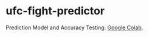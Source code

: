 # ufc-fight-predictor

Prediction Model and Accuracy Testing: [Google Colab](https://colab.research.google.com/drive/17iKQNxBbhu-wyfHT3-4jyK4RL7kIiuQH?usp=sharing).
